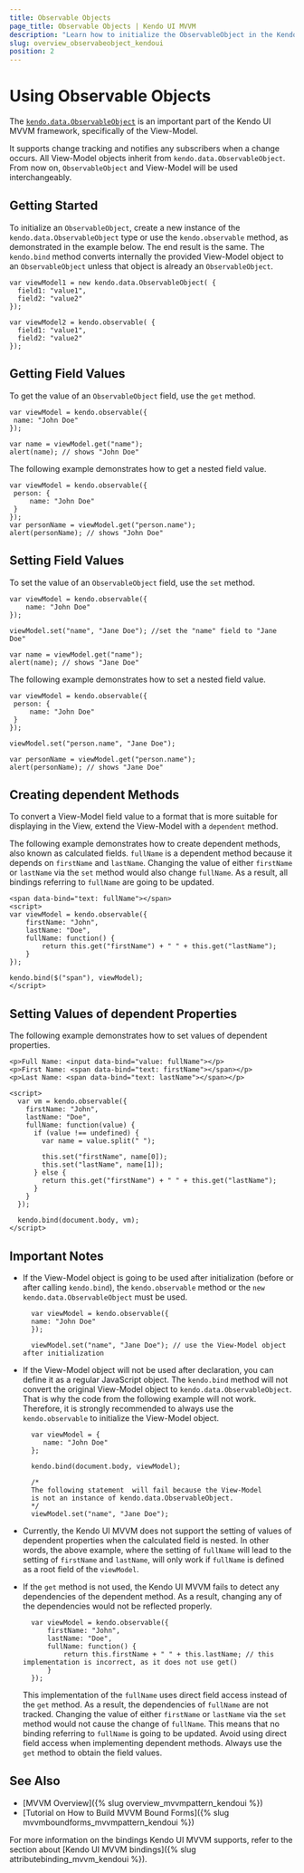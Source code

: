 ```yaml
---
title: Observable Objects
page_title: Observable Objects | Kendo UI MVVM
description: "Learn how to initialize the ObservableObject in the Kendo UI MVVM framework, get a field value, set a field value to change tracking, and notify any subscribers when a change occurs."
slug: overview_observabeobject_kendoui
position: 2
---
```


# Using Observable Objects

The [`kendo.data.ObservableObject`](/api/javascript/data/observableobject) is an important part of the Kendo UI MVVM framework, specifically of the View-Model.

It supports change tracking and notifies any subscribers when a change occurs. All View-Model objects inherit from `kendo.data.ObservableObject`. From now on, `ObservableObject` and View-Model will be used interchangeably.

## Getting Started

To initialize an `ObservableObject`, create a new instance of the `kendo.data.ObservableObject` type or use the `kendo.observable` method, as demonstrated in the example below. The end result is the same. The `kendo.bind` method converts internally the provided View-Model object to an `ObservableObject` unless that object is already an `ObservableObject`.

    var viewModel1 = new kendo.data.ObservableObject( {
      field1: "value1",
      field2: "value2"
    });

    var viewModel2 = kendo.observable( {
      field1: "value1",
      field2: "value2"
    });

## Getting Field Values

To get the value of an `ObservableObject` field, use the `get` method.

    var viewModel = kendo.observable({
     name: "John Doe"
    });

    var name = viewModel.get("name");
    alert(name); // shows "John Doe"

The following example demonstrates how to get a nested field value.

    var viewModel = kendo.observable({
     person: {
         name: "John Doe"
     }
    });
    var personName = viewModel.get("person.name");
    alert(personName); // shows "John Doe"

## Setting Field Values

To set the value of an `ObservableObject` field, use the `set` method.

    var viewModel = kendo.observable({
        name: "John Doe"
    });

    viewModel.set("name", "Jane Doe"); //set the "name" field to "Jane Doe"

    var name = viewModel.get("name");
    alert(name); // shows "Jane Doe"

The following example demonstrates how to set a nested field value.

    var viewModel = kendo.observable({
     person: {
         name: "John Doe"
     }
    });

    viewModel.set("person.name", "Jane Doe");

    var personName = viewModel.get("person.name");
    alert(personName); // shows "Jane Doe"

## Creating dependent Methods

To convert a View-Model field value to a format that is more suitable for displaying in the View, extend the View-Model with a `dependent` method.

The following example demonstrates how to create dependent methods, also known as calculated fields. `fullName` is a dependent method because it depends on `firstName` and `lastName`. Changing the value of either `firstName` or `lastName` via the `set` method would also change `fullName`. As a result, all bindings referring to `fullName` are going to be updated.

    <span data-bind="text: fullName"></span>
    <script>
    var viewModel = kendo.observable({
        firstName: "John",
        lastName: "Doe",
        fullName: function() {
            return this.get("firstName") + " " + this.get("lastName");
        }
    });

    kendo.bind($("span"), viewModel);
    </script>

## Setting Values of dependent Properties

The following example demonstrates how to set values of dependent properties.

    <p>Full Name: <input data-bind="value: fullName"></p>
    <p>First Name: <span data-bind="text: firstName"></span></p>
    <p>Last Name: <span data-bind="text: lastName"></span></p>

    <script>
      var vm = kendo.observable({
        firstName: "John",
        lastName: "Doe",
        fullName: function(value) {
          if (value !== undefined) {
            var name = value.split(" ");

            this.set("firstName", name[0]);
            this.set("lastName", name[1]);
          } else {
            return this.get("firstName") + " " + this.get("lastName");
          }
        }
      });

      kendo.bind(document.body, vm);
    </script>

## Important Notes

* If the View-Model object is going to be used after initialization (before or after calling `kendo.bind`), the `kendo.observable` method or the `new kendo.data.ObservableObject` must be used.

        var viewModel = kendo.observable({
        name: "John Doe"
        });

        viewModel.set("name", "Jane Doe"); // use the View-Model object after initialization


* If the View-Model object will not be used after declaration, you can define it as a regular JavaScript object. The `kendo.bind` method will not convert the original View-Model object to `kendo.data.ObservableObject`. That is why the code from the following example will not work. Therefore, it is strongly recommended to always use the `kendo.observable` to initialize the View-Model object.

        var viewModel = {
           name: "John Doe"
        };

        kendo.bind(document.body, viewModel);

        /*
        The following statement  will fail because the View-Model
        is not an instance of kendo.data.ObservableObject.
        */
        viewModel.set("name", "Jane Doe");

* Currently, the Kendo UI MVVM does not support the setting of values of dependent properties when the calculated field is nested. In other words, the above example, where the setting of `fullName` will lead to the setting of `firstName` and `lastName`, will only work if `fullName` is defined as a root field of the `viewModel`.
* If the `get` method is not used, the Kendo UI MVVM fails to detect any dependencies of the dependent method. As a result, changing any of the dependencies would not be reflected properly.

        var viewModel = kendo.observable({
            firstName: "John",
            lastName: "Doe",
            fullName: function() {
                return this.firstName + " " + this.lastName; // this implementation is incorrect, as it does not use get()
            }
        });

    This implementation of the `fullName` uses direct field access instead of the `get` method. As a result, the dependencies of `fullName` are not tracked. Changing the value of either `firstName` or `lastName` via the `set` method would not cause the change of `fullName`. This means that no binding referring to `fullName` is going to be updated. Avoid using direct field access when implementing dependent methods. Always use the `get` method to obtain the field values.

## See Also

* [MVVM Overview]({% slug overview_mvvmpattern_kendoui %})
* [Tutorial on How to Build MVVM Bound Forms]({% slug mvvmboundforms_mvvmpattern_kendoui %})

For more information on the bindings Kendo UI MVVM supports, refer to the section about [Kendo UI MVVM bindings]({% slug attributebinding_mvvm_kendoui %}).
